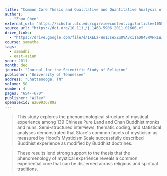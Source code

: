 ```yaml
---
title: "Common Core Thesis and Qualitative and Quantitative Analysis of Mysticism in Chinese Buddhist Monks and Nuns"
authors:
  - "Zhuo Chen"
external_url: "https://scholar.utc.edu/cgi/viewcontent.cgi?article=1055&context=theses"
source_url: "https://doi.org/10.1111/j.1468-5906.2011.01606.x"
drive_links:
  - "https://drive.google.com/file/d/1XELz-Wo1JsexZu0VAvci1aD84SRVHRIW/view?usp=drivesdk"
course: samatha
tags:
  - samadhi
  - east-asian
year: 2011
month: dec
journal: "Journal for the Scientific Study of Religion"
publisher: "University of Tennessee"
address: "Chattanooga, TN"
volume: 50
number: 4
pages: "654--670"
publisher: "Wiley"
openalexid: W2099367892
---
```


> This study explores the phenomenological structure of mystical experience among 139 Chinese Pure Land and Chan Buddhist monks and nuns.
> Semi-structured interviews, thematic coding, and statistical analyses demonstrated that Stace's common facets of mysticism as measured by Hood's Mysticism Scale successfully described Buddhist experience as modified by Buddhist doctrines.

> These results lend strong support to the thesis that the phenomenology of mystical experience reveals a common experiential core that can be discerned across religious and spiritual traditions.
